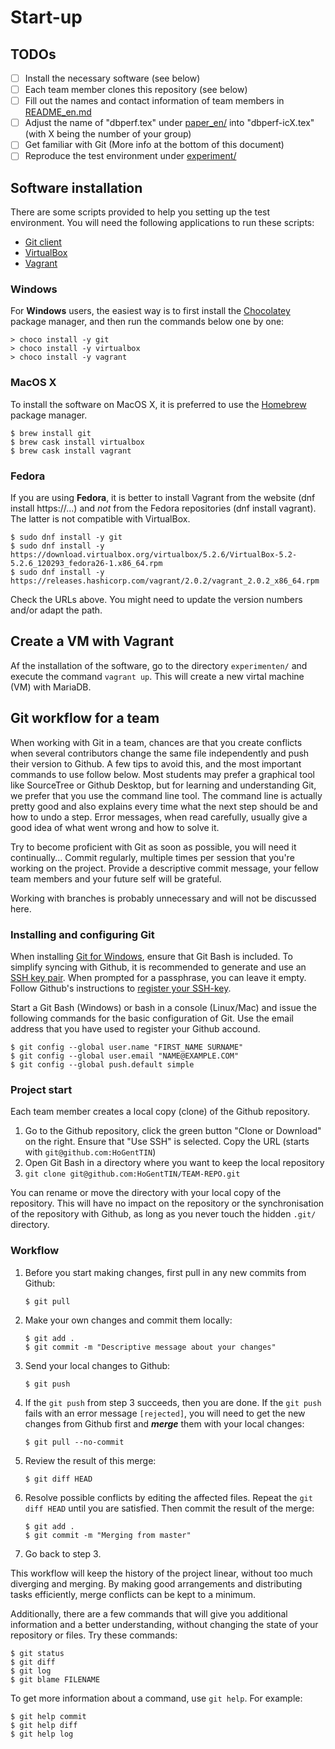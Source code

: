 # Start-up

## TODOs

- [ ] Install the necessary software (see below)
- [ ] Each team member clones this repository (see below)
- [ ] Fill out the names and contact information of team members in [README_en.md](README_en.md)
- [ ] Adjust the name of "dbperf.tex" under [paper_en/](paper_en/) into "dbperf-icX.tex" (with X being the number of your group)
- [ ] Get familiar with Git (More info at the bottom of this document)
- [ ] Reproduce the test environment under [experiment/](experiment/)

## Software installation

There are some scripts provided to help you setting up the test environment. You will need the following applications to run these scripts:

- [Git client](https://git-scm.com/downloads)
- [VirtualBox](https://www.virtualbox.org/wiki/Downloads)
- [Vagrant](https://www.vagrantup.com/downloads.html)

### Windows

For **Windows** users, the easiest way is to first install the [Chocolatey](https://chocolatey.org/) package manager, and then run the commands below one by one:

```console
> choco install -y git
> choco install -y virtualbox
> choco install -y vagrant
```

### MacOS X

To install the software on MacOS X, it is preferred to use the [Homebrew](https://brew.sh/) package manager.

```console
$ brew install git
$ brew cask install virtualbox
$ brew cask install vagrant
```

### Fedora

If you are using **Fedora**, it is better to install Vagrant from the website (dnf install https://...) and *not* from the Fedora repositories (dnf install vagrant). The latter is not compatible with VirtualBox.

```console
$ sudo dnf install -y git
$ sudo dnf install -y https://download.virtualbox.org/virtualbox/5.2.6/VirtualBox-5.2-5.2.6_120293_fedora26-1.x86_64.rpm
$ sudo dnf install -y https://releases.hashicorp.com/vagrant/2.0.2/vagrant_2.0.2_x86_64.rpm
```

Check the URLs above. You might need to update the version numbers and/or adapt the path.

## Create a VM with Vagrant

Af the installation of the software, go to the directory `experimenten/` and execute the command `vagrant up`. This will create a new virtal machine (VM) with MariaDB.

## Git workflow for a team

When working with Git in a team, chances are that you create conflicts when several contributors change the same file independently and push their version to Github. A few tips to avoid this, and the most important commands to use follow below. Most students may prefer a graphical tool like SourceTree or Github Desktop, but for learning and understanding Git, we prefer that you use the command line tool. The command line is actually pretty good and also explains every time what the next step should be and how to undo a step. Error messages, when read carefully, usually give a good idea of what went wrong and how to solve it.

Try to become proficient with Git as soon as possible, you will need it continually... Commit regularly, multiple times per session that you're working on the project. Provide a descriptive commit message, your fellow team members and your future self will be grateful.

Working with branches is probably unnecessary and will not be discussed here.

### Installing and configuring Git

When installing [Git for Windows](https://git-scm.com/download/), ensure that Git Bash is included. To simplify syncing with Github, it is recommended to generate and use an [SSH key pair](https://help.github.com/articles/generating-a-new-ssh-key-and-adding-it-to-the-ssh-agent/). When prompted for a passphrase, you can leave it empty. Follow Github's instructions to [register your SSH-key](https://help.github.com/articles/adding-a-new-ssh-key-to-your-github-account/).

Start a Git Bash (Windows) or bash in a console (Linux/Mac) and issue the following commands for the basic configuration of Git. Use the email address that you have used to register your Github accound.

```
$ git config --global user.name "FIRST_NAME SURNAME"
$ git config --global user.email "NAME@EXAMPLE.COM"
$ git config --global push.default simple
```

### Project start

Each team member creates a local copy (clone) of the Github repository.

1. Go to the Github repository, click the green button "Clone or Download" on the right. Ensure that "Use SSH" is selected. Copy the URL (starts with `git@github.com:HoGentTIN`)
2. Open Git Bash in a directory where you want to keep the local repository
3. `git clone git@github.com:HoGentTIN/TEAM-REPO.git`

You can rename or move the directory with your local copy of the repository. This will have no impact on the repository or the synchronisation of the repository with Github, as long as you never touch the hidden `.git/` directory.

### Workflow

1. Before you start making changes, first pull in any new commits from Github:

    ```
    $ git pull
    ```

2. Make your own changes and commit them locally:

    ```
    $ git add .
    $ git commit -m "Descriptive message about your changes"
    ```

3. Send your local changes to Github:

    ```
    $ git push
    ```

4. If the `git push` from step 3 succeeds, then you are done. If the `git push` fails with an error message `[rejected]`, you will need to get the new changes from Github first and ***merge*** them with your local changes:

    ```
    $ git pull --no-commit
    ```
    
5. Review the result of this merge: 

    ```
    $ git diff HEAD
    ```

6. Resolve possible conflicts by editing the affected files. Repeat the `git diff HEAD` until you are satisfied. Then commit the result of the merge:

	```
	$ git add .
	$ git commit -m "Merging from master"
	```
	
7. Go back to step 3.

This workflow will keep the history of the project linear, without too much diverging and merging. By making good arrangements and distributing tasks efficiently, merge conflicts can be kept to a minimum.

Additionally, there are a few commands that will give you additional information and a better understanding, without changing the state of your repository or files. Try these commands:

```
$ git status
$ git diff
$ git log
$ git blame FILENAME
```

To get more information about a command, use `git help`. For example:

```
$ git help commit
$ git help diff
$ git help log
```
